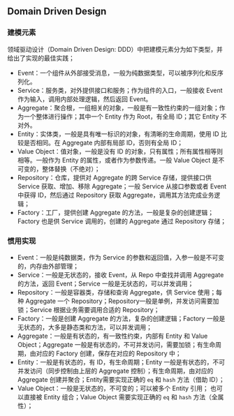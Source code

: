 ## Domain Driven Design

### 建模元素

领域驱动设计（Domain Driven Design: DDD）中把建模元素分为如下类型，并给出了实现的最佳实践；

- Event：一个组件从外部接受消息，一般为纯数据类型，可以被序列化和反序列化。
- Service：服务类，对外提供接口和服务；作为组件的入口，一般接收 Event 作为输入，调用内部处理逻辑，然后返回 Event。
- Aggregate：聚合根，一组相关的对象，一般是有一致性约束的一组对象；作为一个整体进行操作；其中一个 Entity 作为 Root，有全局 ID；其它 Entity 不对外。
- Entity：实体类，一般是具有唯一标识的对象，有清晰的生命周期，使用 ID 比较是否相同。在 Aggregate 内部有局部 ID，否则有全局 ID；
- Value Object：值对象，一般是没有 ID 的对象，只有属性；所有属性相等则相等。一般作为 Entity 的属性，或者作为参数传递。一般 Value Object 是不可变的，整体替换（不绝对）；
- Repository：仓库，提供对 Aggregate 的跨 Service 存储，提供接口供 Service 获取、增加、移除 Aggregate；一般 Service 从接口参数或者 Event中获得 ID，然后通过 Repository 获取 Aggregate，调用其方法完成业务逻辑；
- Factory：工厂，提供创建 Aggregate 的方法，一般是复杂的创建逻辑；Factory 也是供 Service 调用的，创建的 Aggregate 通过 Repository 存储；

### 惯用实现

- Event：一般是纯数据类，作为 Service 的参数和返回值，入参一般是不可变的，内存由外部管理；
- Service：一般是无状态的，接收 Event，从 Repo 中查找并调用 Aggregate 的方法，返回 Event；Service 一般是无状态的，可以并发调用；
- Repository：一般是容器类，存储和查询 Aggregate，供 Service 使用；每种 Aggregate 一个 Repository；Repository一般是单例，并发访问需要加锁；Service 根据业务需要调用合适的 Repository；
- Factory：一般是创建 Aggregate 的方法，复杂的创建逻辑；Factory 一般是无状态的，大多是静态类和方法，可以并发调用；
- Aggregate：一般是有状态的，有一致性约束，内部有 Entity 和 Value Object；Aggregate 一般是有状态的，不可并发访问，需要加锁；有生命周期，由对应的 Factory 创建，保存在对应的 Repository 中；
- Entity：一般是有状态的，有 ID，有生命周期；Entity 一般是有状态的，不可并发访问（同步控制由上层的 Aggregate 控制）；有生命周期，由对应的 Aggregate 创建并聚合；Entity需要实现正确的 `eq` 和 `hash` 方法（借助 ID）；
- Value Object：一般是无状态的，不可变的；可以被多个 Entity 引用； 也可以直接被 Entity 组合；Value Object 需要实现正确的 `eq` 和 `hash` 方法（全属性）；
